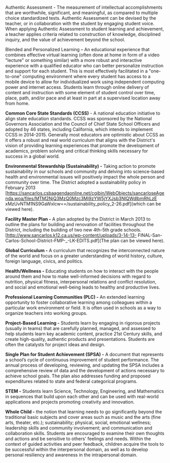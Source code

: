 Authentic Assessment - The measurement of intellectual accomplishments 
that are worthwhile, significant, and meaningful, as compared to multiple 
choice standardized tests. Authentic Assessment can be devised by the 
teacher, or in collaboration with the student by engaging student voice. When 
applying Authentic Assessment to student learning and achievement, a 
teacher applies criteria related to construction of knowledge, disciplined 
inquiry, and the value of achievement beyond the school.

Blended and Personalized Learning – An educational experience that 
combines effective virtual learning (often done at home in form of a video 
"lecture" or something similar) with a more robust and interactive experience 
with a qualified educator who can better personalize instruction and support 
for each student.  This is most effectively facilitated in a "one-to-one"
computing environment where every student has access to a mobile device to 
allow for individualized work using independent computing power and internet 
access.  Students learn through online delivery of content and instruction with 
some element of student control over time, place, path, and/or pace and at 
least in part at a supervised location away from home.

**Common Core State Standards (CCSS)** - A national education initiative to 
align state education standards.  CCSS was sponsored by the National 
Governors Association and the Council of Chief State School Officers and 
adopted by 46 states, including California, which intends to implement CCSS
in 2014-2015.  Generally most educators are optimistic about CCSS as it
offers a robust and real world curriculum that aligns with the District's vision of 
providing learning experiences that promote the development of academics, 
problem solving and critical thinking skills necessary for success in a global 
world.

**Environmental Stewardship (Sustainability) -** Taking action to promote 
sustainability in our schools and community and delving into science-based 
health and environmental issues will positively impact the whole person and 
community over time. The District adopted a sustainability policy in February 
2013 [https://sancarlos.csbaagendaonline.net/cgibin/WebObjects/sancarloseAgenda.woa/files/MTM2NjQ3MzQ0Mzc3Mi9zYW5jYXJsb3NlQWdlbmRhLzE
xMzUvNTM1NS9GaWxlcw==/sustainability_policy_2-26.pdf](which can be viewed here).

**Facility Master Plan -** A plan adopted by the District in March 2013 to outline 
the plans for building and renovation of facilities throughout the District, 
including the building of two new 4th-5th grade schools. [http://www.sancarlos.k12.ca.us/wp-content/uploads/3-14-13-
FINAL-San-Carlos-School-District-FMP-_-LK-EDITS.pdf](The plan can be 
viewed here).

**Global Curriculum -** A curriculum that recognizes the interconnected nature 
of the world and focus on a greater understanding of world history, culture, 
foreign language, civics, and politics.  

**Health/Wellness -** Educating students on how to interact with the people 
around them and how to make well-informed decisions with regard to nutrition, 
physical fitness, interpersonal relations and conflict resolution, and social and 
emotional well-being leads to healthy and productive lives.

**Professional Learning Communities (PLC) -** An extended learning 
opportunity to foster collaborative learning among colleagues within a 
particular work environment or field. It is often used in schools as a way to 
organize teachers into working groups.

**Project-Based Learning -** Students learn by engaging in rigorous projects 
(usually in teams) that are carefully planned, managed, and assessed to help 
students learn key academic content, practice 21st Century skills, and create 
high-quality, authentic products and presentations.  Students are often the 
catalysts for project ideas and design.

**Single Plan for Student Achievement (SPSA) -** A document that 
represents a school’s cycle of continuous improvement of student 
performance. The annual process of developing, reviewing, and updating the 
SPSA includes a comprehensive review of data and the development of 
actions necessary to achieve school goals. The plan also addresses funding 
and proposed expenditures related to state and federal categorical programs.

**STEM -** Students learn Science, Technology, Engineering, and Mathematics 
in sequences that build upon each other and can be used with real-world 
applications and projects promoting creativity and innovation.

**Whole Child -** the notion that learning needs to go significantly beyond the 
traditional basic subjects and cover areas such as music and the arts (fine 
arts, theater, etc.); sustainability; physical, social, emotional wellness; 
leadership skills and community involvement; and communication and 
collaboration skills. Students are encouraged to examine their own thoughts 
and actions and be sensitive to others' feelings and needs. Within the context 
of guided activities and peer feedback, children acquire the tools to be 
successful within the interpersonal domain, as well as to develop personal 
resiliency and awareness in the intrapersonal domain.
